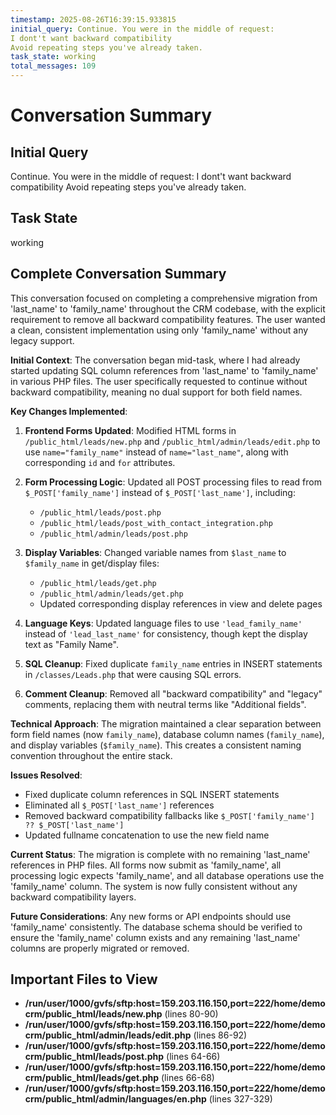 ```yaml
---
timestamp: 2025-08-26T16:39:15.933815
initial_query: Continue. You were in the middle of request:
I dont't want backward compatibility
Avoid repeating steps you've already taken.
task_state: working
total_messages: 109
---
```


# Conversation Summary

## Initial Query
Continue. You were in the middle of request:
I dont't want backward compatibility
Avoid repeating steps you've already taken.

## Task State
working

## Complete Conversation Summary
This conversation focused on completing a comprehensive migration from 'last_name' to 'family_name' throughout the CRM codebase, with the explicit requirement to remove all backward compatibility features. The user wanted a clean, consistent implementation using only 'family_name' without any legacy support.

**Initial Context**: The conversation began mid-task, where I had already started updating SQL column references from 'last_name' to 'family_name' in various PHP files. The user specifically requested to continue without backward compatibility, meaning no dual support for both field names.

**Key Changes Implemented**:

1. **Frontend Forms Updated**: Modified HTML forms in `/public_html/leads/new.php` and `/public_html/admin/leads/edit.php` to use `name="family_name"` instead of `name="last_name"`, along with corresponding `id` and `for` attributes.

2. **Form Processing Logic**: Updated all POST processing files to read from `$_POST['family_name']` instead of `$_POST['last_name']`, including:
   - `/public_html/leads/post.php`
   - `/public_html/leads/post_with_contact_integration.php`
   - `/public_html/admin/leads/post.php`

3. **Display Variables**: Changed variable names from `$last_name` to `$family_name` in get/display files:
   - `/public_html/leads/get.php`
   - `/public_html/admin/leads/get.php`
   - Updated corresponding display references in view and delete pages

4. **Language Keys**: Updated language files to use `'lead_family_name'` instead of `'lead_last_name'` for consistency, though kept the display text as "Family Name".

5. **SQL Cleanup**: Fixed duplicate `family_name` entries in INSERT statements in `/classes/Leads.php` that were causing SQL errors.

6. **Comment Cleanup**: Removed all "backward compatibility" and "legacy" comments, replacing them with neutral terms like "Additional fields".

**Technical Approach**: The migration maintained a clear separation between form field names (now `family_name`), database column names (`family_name`), and display variables (`$family_name`). This creates a consistent naming convention throughout the entire stack.

**Issues Resolved**: 
- Fixed duplicate column references in SQL INSERT statements
- Eliminated all `$_POST['last_name']` references
- Removed backward compatibility fallbacks like `$_POST['family_name'] ?? $_POST['last_name']`
- Updated fullname concatenation to use the new field name

**Current Status**: The migration is complete with no remaining 'last_name' references in PHP files. All forms now submit as 'family_name', all processing logic expects 'family_name', and all database operations use the 'family_name' column. The system is now fully consistent without any backward compatibility layers.

**Future Considerations**: Any new forms or API endpoints should use 'family_name' consistently. The database schema should be verified to ensure the 'family_name' column exists and any remaining 'last_name' columns are properly migrated or removed.

## Important Files to View

- **/run/user/1000/gvfs/sftp:host=159.203.116.150,port=222/home/democrm/public_html/leads/new.php** (lines 80-90)
- **/run/user/1000/gvfs/sftp:host=159.203.116.150,port=222/home/democrm/public_html/admin/leads/edit.php** (lines 86-92)
- **/run/user/1000/gvfs/sftp:host=159.203.116.150,port=222/home/democrm/public_html/leads/post.php** (lines 64-66)
- **/run/user/1000/gvfs/sftp:host=159.203.116.150,port=222/home/democrm/public_html/leads/get.php** (lines 66-68)
- **/run/user/1000/gvfs/sftp:host=159.203.116.150,port=222/home/democrm/public_html/admin/languages/en.php** (lines 327-329)

